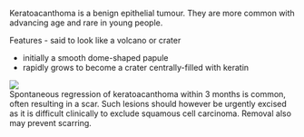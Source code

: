 Keratoacanthoma is a benign epithelial tumour. They are more common with advancing age and rare in young people.  
  
Features \- said to look like a volcano or crater  
* initially a smooth dome\-shaped papule
* rapidly grows to become a crater centrally\-filled with keratin

  
[![](https://d32xxyeh8kfs8k.cloudfront.net/images_Passmedicine/dsd015.jpg)](https://d32xxyeh8kfs8k.cloudfront.net/images_Passmedicine/dsd015b.jpg)  
Spontaneous regression of keratoacanthoma within 3 months is common, often resulting in a scar. Such lesions should however be urgently excised as it is difficult clinically to exclude squamous cell carcinoma. Removal also may prevent scarring.